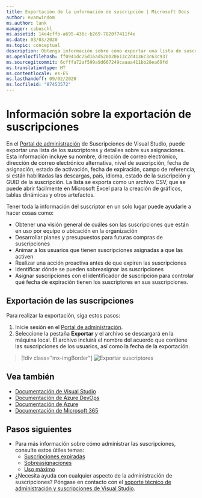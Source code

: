 ```yaml
---
title: Exportación de la información de suscripción | Microsoft Docs
author: evanwindom
ms.author: lank
manager: cabuschl
ms.assetid: 14e4cffb-a695-436c-b269-7820f7411f4e
ms.date: 03/03/2020
ms.topic: conceptual
description: Obtenga información sobre cómo exportar una lista de suscriptores y los detalles de sus asignaciones de suscripciones.
ms.openlocfilehash: ff0941dc25d16ad520b20613c2d4136c3c63c937
ms.sourcegitcommit: 6cfffa72af599a9d667249caaaa411bb28ea69fd
ms.translationtype: HT
ms.contentlocale: es-ES
ms.lasthandoff: 09/02/2020
ms.locfileid: "87453572"
---
```

# <a name="export-subscription-information"></a>Información sobre la exportación de suscripciones
En el [Portal de administración](https://manage.visualstudio.com) de Suscripciones de Visual Studio, puede exportar una lista de los suscriptores y detalles sobre sus asignaciones. Esta información incluye su nombre, dirección de correo electrónico, dirección de correo electrónico alternativa, nivel de suscripción, fecha de asignación, estado de activación, fecha de expiración, campo de referencia, si están habilitadas las descargas, país, idioma, estado de la suscripción y GUID de la suscripción.  La lista se exporta como un archivo CSV, que se puede abrir fácilmente en Microsoft Excel para la creación de gráficos, tablas dinámicas y otros artefactos.

Tener toda la información del suscriptor en un solo lugar puede ayudarle a hacer cosas como:
- Obtener una visión general de cuáles son las suscripciones que están en uso por equipo o ubicación en la organización
- Desarrollar planes y presupuestos para futuras compras de suscripciones 
- Animar a los usuarios que tienen suscripciones asignadas a que las activen
- Realizar una acción proactiva antes de que expiren las suscripciones  
- Identificar dónde se pueden sobreasignar las suscripciones 
- Asignar suscripciones con el identificador de suscripción para controlar qué fecha de expiración tienen los suscriptores en sus suscripciones. 

## <a name="export-your-subscriptions"></a>Exportación de las suscripciones
Para realizar la exportación, siga estos pasos:
1. Inicie sesión en el [Portal de administración](https://manage.visualstudio.com).
2. Seleccione la pestaña **Exportar** y el archivo se descargará en la máquina local. El archivo incluirá el nombre del acuerdo que contiene las suscripciones de los usuarios, así como la fecha de la exportación.
> [!div class="mx-imgBorder"]
> ![Exportar suscriptores](_img/exporting-subscriptions/exporting-subscriptions.png "Haga clic en Exportar para descargar una lista completa de las suscripciones asignadas.")

## <a name="see-also"></a>Vea también
- [Documentación de Visual Studio](https://docs.microsoft.com/visualstudio/)
- [Documentación de Azure DevOps](https://docs.microsoft.com/azure/devops/)
- [Documentación de Azure](https://docs.microsoft.com/azure/)
- [Documentación de Microsoft 365](https://docs.microsoft.com/microsoft-365/)

## <a name="next-steps"></a>Pasos siguientes
- Para más información sobre cómo administrar las suscripciones, consulte estos útiles temas:
    - [Suscripciones expiradas](handle-expired-license.md)
    - [Sobreasignaciones](handle-overclaimed-license.md)
    - [Uso máximo](maximum-usage.md)
- ¿Necesita ayuda con cualquier aspecto de la administración de suscripciones?  Póngase en contacto con el [soporte técnico de administración y suscripciones de Visual Studio](https://visualstudio.microsoft.com/support/support-overview-vs).


